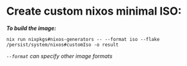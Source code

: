 # Create custom nixos minimal ISO:

***To build the image:***

```nix run nixpkgs#nixos-generators -- --format iso --flake /persist/system/nixos#customIso -o result```

_```--format``` can specify other image formats_
